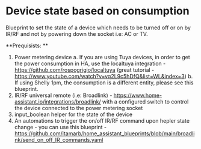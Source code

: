# Device state based on consumption

Blueprint to set the state of a device which needs to be turned off or on by IR/RF and not by powering down the socket i.e: AC or TV.

**Prequisists: **
1. Power metering device
  a. If you are using Tuya devices, in order to get the power consumption in HA, use the localtuya integration - https://github.com/rospogrigio/localtuya  (great tutorial - https://www.youtube.com/watch?v=vq2L9c5hDfQ&list=WL&index=3)
  b. If using Shelly 1pm, the consumption is a different entity, please see this blueprint.
2. IR/RF universal remote (i.e: Broadlink) - https://www.home-assistant.io/integrations/broadlink/ with a configured switch to control the device connected to the power metering socket
3. input_boolean helper for the state of the device
4. An automations to trigger the on/off IR/RF command upon hepler state change - you can use this blueprint - https://github.com/itamarb/home_assistant_blueprints/blob/main/broadlink/send_on_off_IR_commands.yaml


